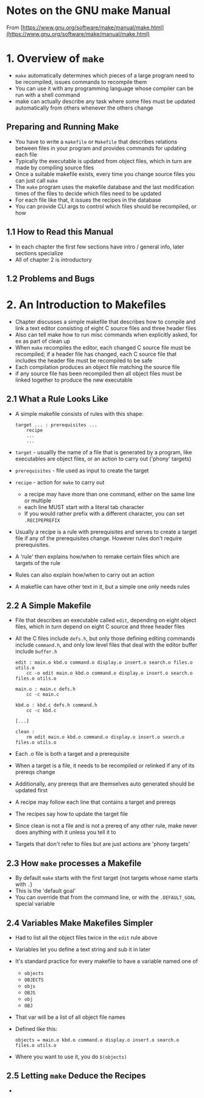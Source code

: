 # Notes on the GNU make Manual

From [https://www.gnu.org/software/make/manual/make.html](https://www.gnu.org/software/make/manual/make.html)

# 1. Overview of `make`

* `make` automatically determines which pieces of a large program need to be recompiled, issues commands to recompile them
* You can use it with any programming language whose compiler can be run with a shell command
* make can actually describe any task where some files must be updated automatically from others whenever the others change

## Preparing and Running Make

* You have to write a `makefile` or `Makefile` that describes relations between files in your program and provides commands for updating each file
* Typically the executable is updated from object files, which in turn are made by compiling source files
* Once a suitable makefile exists, every time you change source files you can just call `make`
* The `make` program uses the makefile database and the last modification times of the files to decide which files need to be updated
* For each file like that, it issues the recipes in the database
* You can provide CLI args to control which files should be recompiled, or how

## 1.1 How to Read this Manual

* In each chapter the first few sections have intro / general info, later sections specialize
* All of chapter 2 is introductory

## 1.2 Problems and Bugs

# 2. An Introduction to Makefiles

* Chapter discusses a simple makefile that describes how to compile and link a text editor consisting of eight C source files and three header files
* Also can tell make how to run misc commands when explicitly asked, for ex as part of clean up
* When `make` recompiles the editor, each changed C source file must be recompiled; if a header file has changed, each C source file that includes the header file must be recompiled to be safe
* Each compilation produces an object file matching the source file
* if any source file has been recompiled then all object files must be linked together to produce the new executable

## 2.1 What a Rule Looks Like

* A simple makefile consists of rules with this shape:

    ```
    target ... : prerequisites ...
        recipe
        ...
        ...
    ```

* `target` - usuallly the name of a file that is generated by a program, like executables are object files, or an action to carry out ('phony' targets)
* `prerequisites` - file used as input to create the target
* `recipe` - action for `make` to carry out
    * a recipe may have more than one command, either on the same line or multiple
    * each line MUST start with a literal tab character
    * If you would rather prefix with a different character, you can set `.RECIPEPREFIX`
* Usually a recipe is a rule with prerequisites and serves to create a target file if any of the prerequisites change. However rules don't require prerequisites.
* A 'rule' then explains how/when to remake certain files which are targets of the rule
* Rules can also explain how/when to carry out an action
* A makefile can have other text in it, but a simple one only needs rules

## 2.2 A Simple Makefile

* File that describes an executable called `edit`, depending on eight object files, which in turn depend on eight C source and three header files
* All the C files include `defs.h`, but only those defining editing commands include `command.h`, and only low level files that deal with the editor buffer include `buffer.h`

    ```
    edit : main.o kbd.o command.o display.o insert.o search.o files.o utils.o
        cc -o edit main.o kbd.o command.o display.o insert.o search.o files.o utils.o

    main.o : main.c defs.h
        cc -c main.c

    kbd.o : kbd.c defs.h command.h
        cc -c kbd.c

    [...]

    clean :
        rm edit main.o kbd.o command.o display.o insert.o search.o files.o utils.o
    ```

* Each .o file is both a target and a prerequisite
* When a target is a file, it needs to be recompiled or relinked if any of its prereqs change
* Additionally, any prereqs that are themselves auto generated should be updated first
* A recipe may follow each line that contains a target and prereqs
* The recipes say how to update the target file
* Since clean is not a file and is not a prereq of any other rule, make never does anything with it unless you tell it to
* Targets that don't refer to files but are just actions are 'phony targets'

## 2.3 How `make` processes a Makefile

* By default `make` starts with the first target (not targets whose name starts with `.`)
* This is the 'default goal'
* You can override that from the command line, or with the `.DEFAULT_GOAL` special variable

## 2.4 Variables Make Makefiles Simpler

* Had to list all the object files twice in the `edit` rule above
* Variables let you define a text string and sub it in later
* It's standard practice for every makefile to have a variable named one of
    * `objects`
    * `OBJECTS`
    * `objs`
    * `OBJS`
    * `obj`
    * `OBJ`
* That var will be a list of all object file names
* Defined like this:

    ```
    objects = main.o kbd.o command.o display.o insert.o search.o files.o utils.o
    ```

* Where you want to use it, you do `$(objects)`

## 2.5 Letting `make` Deduce the Recipes

* 
